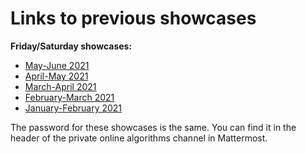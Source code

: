 # Links to previous showcases

**Friday/Saturday showcases:**

- [May-June 2021](https://vimeo.com/showcase/8448445)
- [April-May 2021](https://vimeo.com/showcase/8346933)
- [March-April 2021](https://vimeo.com/showcase/8242875)
- [February-March 2021](https://vimeo.com/showcase/8158766)
- [January-February 2021](https://vimeo.com/showcase/8242857)

The password for these showcases is the same.  You can find it in the header of the private online algorithms channel in Mattermost.